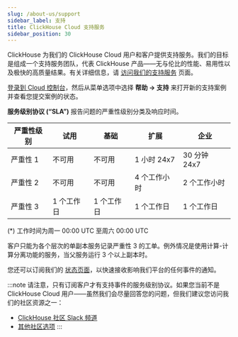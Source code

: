 ```yaml
---
slug: /about-us/support
sidebar_label: 支持
title: ClickHouse Cloud 支持服务
sidebar_position: 30
---
```


ClickHouse 为我们的 ClickHouse Cloud 用户和客户提供支持服务。我们的目标是组成一个支持服务团队，代表 ClickHouse 产品——无与伦比的性能、易用性以及极快的高质量结果。有关详细信息，请 [访问我们的支持服务](https://clickhouse.com/support/program/) 页面。

[登录到 Cloud 控制台](https://console.clickhouse.cloud/support)，然后从菜单选项中选择 **帮助 -> 支持** 来打开新的支持案例并查看您提交案例的状态。

**服务级别协议 (“SLA”)**
报告问题的严重性级别分类及响应时间。

| 严重性级别      | 试用                  | 基础                     | 扩展                       | 企业                                                                                  |
|-----------------|-----------------------|--------------------------|----------------------------|----------------------------------------------------------------------------------------|
| 严重性 1        | 不可用                | 不可用                   | 1 小时 24x7                | 30 分钟 24x7                                                                          |
| 严重性 2        | 不可用                | 不可用                   | 4 个工作小时               | 2 个工作小时                                                                          |
| 严重性 3        | 1 个工作日           | 1 个工作日              | 1 个工作日                 | 1 个工作日                                                                            | 

(*) 工作时间为周一 00:00 UTC 至周六 00:00 UTC

客户只能为各个层次的单副本服务记录严重性 3 的工单。例外情况是使用计算-计算分离功能的服务，当父服务运行 3 个以上副本时。

您还可以订阅我们的 [状态页面](https://status.clickhouse.com)，以快速接收影响我们平台的任何事件的通知。

:::note
请注意，只有订阅客户才有支持事件的服务级别协议。如果您当前不是 ClickHouse Cloud 用户——虽然我们会尽量回答您的问题，但我们建议您访问我们的社区资源之一：

- [ClickHouse 社区 Slack 频道](https://clickhouse.com/slack)
- [其他社区选项](https://github.com/ClickHouse/ClickHouse/blob/master/README.md#useful-links)
:::
